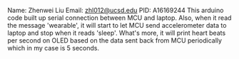 Name: Zhenwei Liu Email: zhl012@ucsd.edu PID: A16169244 This arduino code built up serial connection between MCU and laptop. 
Also, when it read the message 'wearable', it will start to let MCU send accelerometer data to laptop and stop when it reads 'sleep'. 
What's more, it will print heart beats per second on OLED based on the data sent back from MCU periodically 
which in my case is 5 seconds.
